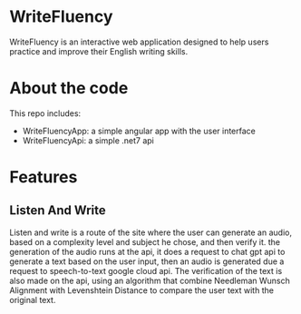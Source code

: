 # WriteFluency
WriteFluency is an interactive web application designed to help users practice and improve their English writing skills.

# About the code
This repo includes:
- WriteFluencyApp: a simple angular app with the user interface
- WriteFluencyApi: a simple .net7 api

# Features
## Listen And Write

Listen and write is a route of the site where the user can generate an audio, based on a complexity level and subject he chose, and then verify it. the generation of the audio runs at the api, it does a request to chat gpt api to generate a text based on the user input, then an audio is generated due a request to speech-to-text google cloud api. The verification of the text is also made on the api, using an algorithm that combine Needleman Wunsch Alignment with Levenshtein Distance to compare the user text with the original text. 
